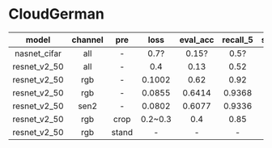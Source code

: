 # CloudGerman
|model|channel|pre|loss|eval_acc|recall_5|submit_acc|
|:---:|:---:|:---:|:---:|:---:|:---:|:---:|
|nasnet_cifar|all|-|0.7?|0.15?|0.5?|-|
|resnet_v2_50|all|-|0.4|0.13|0.52|-|
|resnet_v2_50|rgb|-|0.1002|0.62|0.92|0.636|
|resnet_v2_50|rgb|-|0.0855|0.6414|0.9368|0.665|
|resnet_v2_50|sen2|-|0.0802|0.6077|0.9336|0.654|
|resnet_v2_50|rgb|crop|0.2~0.3|0.4|0.85|-|
|resnet_v2_50|rgb|stand|-|-|-|-|
